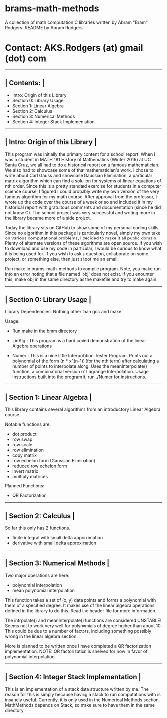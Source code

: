 # brams-math-methods
A collection of math computation C libraries written by Abram "Bram" Rodgers.
README by Abram Rodgers
# Contact: AKS.Rodgers (at) gmail (dot) com
-------------
| Contents: |
-------------
- Intro: Origin of this Library
- Section 0: Library Usage
- Section 1: Linear Algebra
- Section 2: Calculus
- Section 3: Numerical Methods
- Section 4: Integer Stack Implementation

---------------------------------
| Intro: Origin of this Library |
---------------------------------
This program was initially the primary content for a school report. When I was a student in MATH 181 History of Mathematics (Winter 2016) at UC Santa Cruz, we all had to do a historical report on a famous mathematician. We also had to showcase some of that mathematician's work. I chose to write about Carl Gauss and showcase Gaussian Elimination, a particular matrix algorithm which can find a solution for systems of linear equations of nth order. Since this is a pretty standard exercise for students in a computer science course, I figured I could probably write my own version of the very famous algorithm for my math course. After approval from the professor, I wrote up the code over the course of a week or so and included it in my historical report with gratuitous comments and documentation (since he did not know C). The school project was very successful and writing more in the library became more of a side project.

Today the library sits on GitHub to show some of my personal coding skills. Since no algorithm in this package is particularly novel, simply my own take on various computational problems, I decided to make it all public domain. Plenty of alternate versions of these algorithms are open source. If you wish to download and use my code in particular, I would be curious to know what it is being used for. If you wish to ask a question, collaborate on some project, or something else, then just shoot me an email.

Run make in brams-math-methods to compile program. Note, you make run into an error noting that a file named 'obj' does not exist. If you enounter this, make obj in the same directory as the makefile and try to make again.

----------------------------
| Section 0: Library Usage |
----------------------------
Library Dependencies: Nothing other than gcc and make

Usage:

- Run make in the bmm directory

- LinAlg : This program is a hard coded demonstration of the linear Algebra operations

- Numer : This is a nice little Interpolation Tester Program. Prints out a polynomial of the form (n * x^(n-1)) (for the nth term) after calculating a number of points to interpolate along. Uses the meanInterpolate() function, a combinatorial version of Lagrange Interpolation. Usage instructions built into the program it, run ./Numer for instructions.

-----------------------------
| Section 1: Linear Algebra |
-----------------------------
This library contains several algorithms from an introductory Linear Algebra course.

Notable functions are:
- dot product
- row swap
- row scale
- row elimination
- copy matrix
- row echelon form (Gaussian Elimination)
- reduced row echelon form
- invert matrix
- multiply matrices

Planned Functions:
- QR Factorization

-----------------------
| Section 2: Calculus |
-----------------------
So far this only has 2 functions.
- finite integral with small delta approximation
- derivative with small delta approximation


--------------------------------
| Section 3: Numerical Methods |
--------------------------------
Two major operations are here:
- polynomial interpolation
- mean polynomial interpolation

This function takes a set of (x, y) data points and forms a polynomial with them of a specified degree. It makes use of the linear algebra operations defined in the library to do this. Read the header file for more information.

The intrpolate() and meanInterpolate() functions are considered UNSTABLE! Seems not to work very well for polynomials of degree hgiher than about 10. This could be due to a number of factors, including something possibly wrong in the linear algebra section.


More is planned to be written once I have completed a QR factorization implementation.
NOTE: QR factorization is shelved for now in favor of polynomial interpolation.

-------------------------------------------
| Section 4: Integer Stack Implementation |
-------------------------------------------
This is an implementation of a stack data structure written by me. The reason for this is simply because having a stack to run computations with is insanely useful. Currently, it is only used in the Numerical Methods section. MathMethods depends on Stack, so make sure to have them in the same directory.
